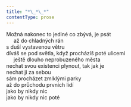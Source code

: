 ```yaml
---
title: "*\_*\_*"
contentType: prose
---
```


Možná nakonec to jediné co zbývá, je psát  
     až do chladných rán  
s duší vystavenou větru  
díváš se pod světla, když procházíš poté ulicemi  
     ještě dlouho neprobuzeného města  
nechat svou existenci plynout, tak jak je  
nechat ji za sebou  
sám procházet zmlklými parky  
až do průchodu prvních lidí  
jako by nikdy nic  
jako by nikdy nic poté
